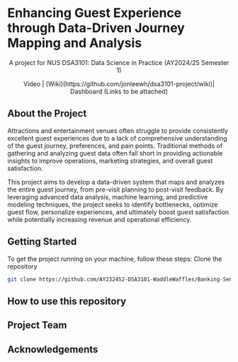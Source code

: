 # Enhancing Guest Experience through Data-Driven Journey Mapping and Analysis

<p style="text-align:center;">A project for NUS DSA3101: Data Science in Practice (AY2024/25 Semester 1)</p>

<p style="text-align:center;">Video | [Wiki](https://github.com/jonleewh/dsa3101-project/wiki)| Dashboard (Links to be attached)</p>


## About the Project

Attractions and entertainment venues often struggle to provide consistently excellent guest experiences due to a lack of comprehensive understanding of the guest journey, preferences, and pain points. Traditional methods of gathering and analyzing guest data often fall short in providing actionable insights to improve operations, marketing strategies, and overall guest satisfaction.

This project aims to develop a data-driven system that maps and analyzes the entire guest journey, from pre-visit planning to post-visit feedback. By leveraging advanced data analysis, machine learning, and predictive modeling techniques, the project seeks to identify bottlenecks, optimize guest flow, personalize experiences, and ultimately boost guest satisfaction while potentially increasing revenue and operational efficiency.

## Getting Started
To get the project running on your machine, follow these steps:
Clone the repository
   ```sh
   git clone https://github.com/AY2324S2-DSA3101-WaddleWaffles/Banking-Sentiment-Analysis.git
   ```



## How to use this repository




## Project Team





## Acknowledgements




